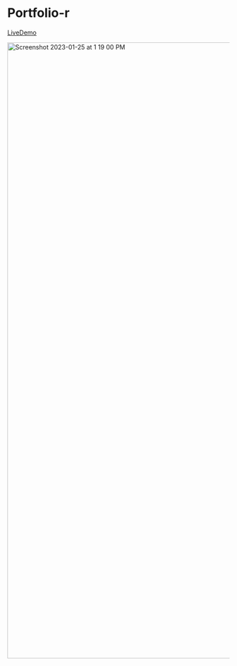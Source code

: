 # Portfolio-r
[LiveDemo](https://portfolio-r.richielunimis.repl.co/)

<img width="1397" alt="Screenshot 2023-01-25 at 1 19 00 PM" src="https://user-images.githubusercontent.com/114628717/214508234-0ba64e9c-d6dc-47f3-b84a-b9d1c6351c67.png">
